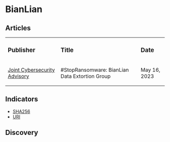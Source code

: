 # BianLian

## Articles
<table>
  <tr>
    <td>
      <h3>Publisher</h3>
    </td>
    <td>
      <h3>Title</h3>
    </td>
    <td>
      <h3>Date</h3>
    </td>
  </tr>
   <tr>
    <td>
      <a href="https://blog.bushidotoken.net/2025/02/blackbasta-leaks-lessons-from-ascension.html">Joint Cybersecurity Advisory</a>
    </td>
    <td>
      <p>#StopRansomware: BianLian Data Extortion Group</p>
    </td>
    <td>
      <p>May 16, 2023</p>
    </td>
  </tr>
 </table>


## Indicators
- <a href="https://github.com/PudgyDragon/IOCs/blob/main/All/BianLian%20Ransomware/samples.sha256">SHA256</a>
- <a href="https://github.com/PudgyDragon/IOCs/blob/main/All/BianLian%20Ransomware/uri.txt">URI</a>

## Discovery

